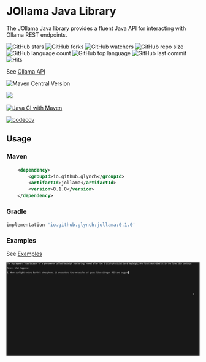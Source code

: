 # JOllama Java Library

The JOllama Java library provides a fluent Java API for interacting with Ollama REST endpoints.

![GitHub stars](https://img.shields.io/github/stars/glynch/jollama?style=social)
![GitHub forks](https://img.shields.io/github/forks/glynch/jollama?style=social)
![GitHub watchers](https://img.shields.io/github/watchers/glynch/jollama?style=social)
![GitHub repo size](https://img.shields.io/github/repo-size/glynch/jollama)
![GitHub language count](https://img.shields.io/github/languages/count/glynch/jollama)
![GitHub top language](https://img.shields.io/github/languages/top/glynch/jollama)
![GitHub last commit](https://img.shields.io/github/last-commit/glynch/jollama?color=red)
![Hits](https://hits.seeyoufarm.com/api/count/incr/badge.svg?url=https%3A%2F%2Fgithub.com%2Fglynchi%2Fjollama&count_bg=%2379C83D&title_bg=%23555555&icon=&icon_color=%23E7E7E7&title=hits&edge_flat=false)

See [Ollama API](https://github.com/ollama/ollama/blob/main/docs/api.md)

![Maven Central Version](https://img.shields.io/maven-central/v/io.github.glynch/jollama)

[![][lib-shield]][lib]

[lib]: https://central.sonatype.com/artifact/io.github.glynch/jollama
[lib-shield]: https://img.shields.io/badge/jollama-get_latest_version-blue.svg?style=just-the-message&labelColor=gray

[![Java CI with Maven](https://github.com/glynch/jollama/actions/workflows/ci.yaml/badge.svg)](https://github.com/glynch/jollama/actions/workflows/ci.yaml)

[![codecov](https://codecov.io/github/glynch/jollama/graph/badge.svg?token=G2CV421S22)](https://codecov.io/github/glynch/jollama)

## Usage

### Maven

```xml
    <dependency>
        <groupId>io.github.glynch</groupId>
        <artifactId>jollama</artifactId>
        <version>0.1.0</version>
    </dependency>
```

### Gradle

```gradle
implementation 'io.github.glynch:jollama:0.1.0'
```

### Examples

See [Examples](https://github.com/glynch/jollama/blob/main/examples.md)

![Stream Chat](https://github.com/glynch/jollama/blob/main/stream_chat1.gif)

